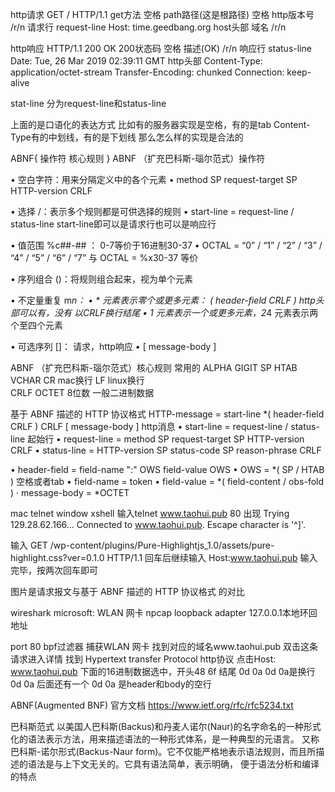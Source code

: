 http请求
GET / HTTP/1.1    get方法 空格 path路径(这是根路径) 空格 http版本号 /r/n      请求行  request-line
Host: time.geedbang.org  host头部 域名 /r/n

http响应
HTTP/1.1 200 OK             200状态码 空格 描述(OK) /r/n                   响应行  status-line
Date: Tue, 26 Mar 2019 02:39:11 GMT      http头部
Content-Type: application/octet-stream 
Transfer-Encoding: chunked 
Connection: keep-alive

stat-line 分为request-line和status-line

上面的是口语化的表达方式  比如有的服务器实现是空格，有的是tab  Content-Type有的中划线，有的是下划线
那么怎么样的实现是合法的


ABNF{
  操作符
  核心规则
}
ABNF （扩充巴科斯-瑙尔范式）操作符

• 空白字符：用来分隔定义中的各个元素
   • method SP request-target SP HTTP-version CRLF  

• 选择 /：表示多个规则都是可供选择的规则
   • start-line = request-line / status-line  start-line即可以是请求行也可以是响应行

• 值范围 %c##-## ：  0-7等价于16进制30-37
    • OCTAL = “0” / “1” / “2” / “3” / “4” / “5” / “6” / “7” 与 OCTAL = %x30-37 等价

• 序列组合 ()：将规则组合起来，视为单个元素

• 不定量重复 m*n：
  • * 元素表示零个或更多元素： *( header-field CRLF )    http头部可以有，没有 以CRLF换行结尾
  • 1* 元素表示一个或更多元素，2*4 元素表示两个至四个元素

• 可选序列 []：   请求，http响应
  • [ message-body ]
  
  
ABNF （扩充巴科斯-瑙尔范式）核心规则
常用的
ALPHA
GIGIT
SP
HTAB
VCHAR
CR mac换行
LF linux换行  
CRLF
OCTET  8位数  一般二进制数据


基于 ABNF 描述的 HTTP 协议格式
HTTP-message = start-line *( header-field CRLF ) CRLF [ message-body ]  http消息
• start-line = request-line / status-line     起始行
  • request-line = method SP request-target SP HTTP-version CRLF
  • status-line = HTTP-version SP status-code SP reason-phrase CRLF

• header-field = field-name ":" OWS field-value OWS 
    • OWS = *( SP / HTAB )    空格或者tab
    • field-name = token
    • field-value = *( field-content / obs-fold )
· message-body = *OCTET  


mac  telnet   window xshell
输入telnet www.taohui.pub 80
出现
Trying 129.28.62.166...
Connected to www.taohui.pub.
Escape character is '^]'.

输入 GET /wp-content/plugins/Pure-Highlightjs_1.0/assets/pure-highlight.css?ver=0.1.0 HTTP/1.1
回车后继续输入   Host:www.taohui.pub
输入完毕，按两次回车即可

图片是请求报文与基于 ABNF 描述的 HTTP 协议格式 的对比


wireshark
microsoft: WLAN 网卡
npcap loopback adapter  127.0.0.1本地环回地址

port 80      bpf过滤器  捕获WLAN 网卡
找到对应的域名www.taohui.pub
双击这条请求进入详情
找到 Hypertext transfer Protocol  http协议
 点击Host: www.taohui.pub
   下面的16进制数据选中，开头48 6f 结尾 0d 0a   0d 0a是换行
    0d 0a 后面还有一个 0d 0a 是header和body的空行





ABNF(Augmented BNF) 官方文档
https://www.ietf.org/rfc/rfc5234.txt

巴科斯范式 以美国人巴科斯(Backus)和丹麦人诺尔(Naur)的名字命名的一种形式化的语法表示方法，用来描述语法的一种形式体系，是一种典型的元语言。
又称巴科斯-诺尔形式(Backus-Naur form)。它不仅能严格地表示语法规则，而且所描述的语法是与上下文无关的。它具有语法简单，表示明确，
便于语法分析和编译的特点                                          
                

